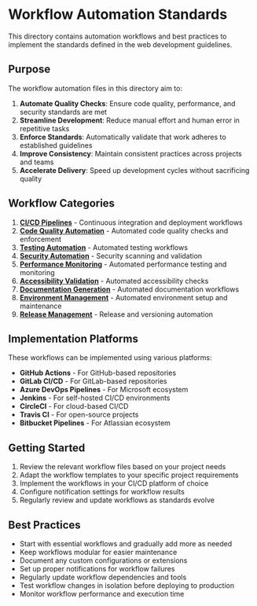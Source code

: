 # Workflow Automation Standards

This directory contains automation workflows and best practices to implement the standards defined in the web development guidelines.

## Purpose

The workflow automation files in this directory aim to:

1. **Automate Quality Checks**: Ensure code quality, performance, and security standards are met
2. **Streamline Development**: Reduce manual effort and human error in repetitive tasks
3. **Enforce Standards**: Automatically validate that work adheres to established guidelines
4. **Improve Consistency**: Maintain consistent practices across projects and teams
5. **Accelerate Delivery**: Speed up development cycles without sacrificing quality

## Workflow Categories

1. [**CI/CD Pipelines**](ci-cd-pipelines.md) - Continuous integration and deployment workflows
2. [**Code Quality Automation**](code-quality-automation.md) - Automated code quality checks and enforcement
3. [**Testing Automation**](testing-automation.md) - Automated testing workflows
4. [**Security Automation**](security-automation.md) - Security scanning and validation
5. [**Performance Monitoring**](performance-monitoring.md) - Automated performance testing and monitoring
6. [**Accessibility Validation**](accessibility-validation.md) - Automated accessibility checks
7. [**Documentation Generation**](documentation-generation.md) - Automated documentation workflows
8. [**Environment Management**](environment-management.md) - Automated environment setup and maintenance
9. [**Release Management**](release-management.md) - Release and versioning automation

## Implementation Platforms

These workflows can be implemented using various platforms:

- **GitHub Actions** - For GitHub-based repositories
- **GitLab CI/CD** - For GitLab-based repositories
- **Azure DevOps Pipelines** - For Microsoft ecosystem
- **Jenkins** - For self-hosted CI/CD environments
- **CircleCI** - For cloud-based CI/CD
- **Travis CI** - For open-source projects
- **Bitbucket Pipelines** - For Atlassian ecosystem

## Getting Started

1. Review the relevant workflow files based on your project needs
2. Adapt the workflow templates to your specific project requirements
3. Implement the workflows in your CI/CD platform of choice
4. Configure notification settings for workflow results
5. Regularly review and update workflows as standards evolve

## Best Practices

- Start with essential workflows and gradually add more as needed
- Keep workflows modular for easier maintenance
- Document any custom configurations or extensions
- Set up proper notifications for workflow failures
- Regularly update workflow dependencies and tools
- Test workflow changes in isolation before deploying to production
- Monitor workflow performance and execution time 
